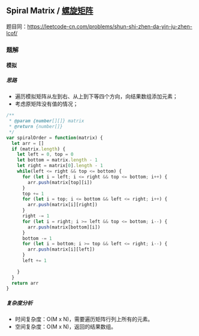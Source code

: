 ## Spiral Matrix / [螺旋矩阵](https://leetcode-cn.com/problems/spiral-matrix/)

题目同：https://leetcode-cn.com/problems/shun-shi-zhen-da-yin-ju-zhen-lcof/

### 题解
#### 模拟
##### 思路
+ 遍历模拟矩阵从左到右、从上到下等四个方向，向结果数组添加元素；
+ 考虑原矩阵没有值的情况；

```js
/**
 * @param {number[][]} matrix
 * @return {number[]}
 */
var spiralOrder = function(matrix) {
  let arr = []
  if (matrix.length) {
    let left = 0, top = 0
    let bottom = matrix.length - 1
    let right = matrix[0].length - 1
    while(left <= right && top <= bottom) {
      for (let i = left; i <= right && top <= bottom; i++) {
        arr.push(matrix[top][i])
      }
      top += 1
      for (let i = top; i <= bottom && left <= right; i++) {
        arr.push(matrix[i][right])
      }
      right -= 1
      for (let i = right; i >= left && top <= bottom; i--) {
        arr.push(matrix[bottom][i])
      }
      bottom -= 1
      for (let i = bottom; i >= top && left <= right; i--) {
        arr.push(matrix[i][left])
      }
      left += 1
      
    }
  }
  return arr
}
```

##### 复杂度分析
+ 时间复杂度：O(M x N)，需要遍历矩阵行列上所有的元素。
+ 空间复杂度：O(M x N)，返回的结果数组。